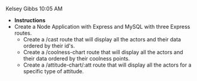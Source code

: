 Kelsey Gibbs 10:05 AM
* **Instructions**
 * Create a Node Application with Express and MySQL with three Express routes.
   * Create a /cast route that will display all the actors and their data ordered by their id's.
   * Create a /coolness-chart route that will display all the actors and their data ordered by their coolness points.
   * Create a /attitude-chart/:att route that will display all the actors for a specific type of attitude.
